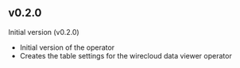 ## v0.2.0

Initial version (v0.2.0)

- Initial version of the operator
- Creates the table settings for the wirecloud data viewer operator
